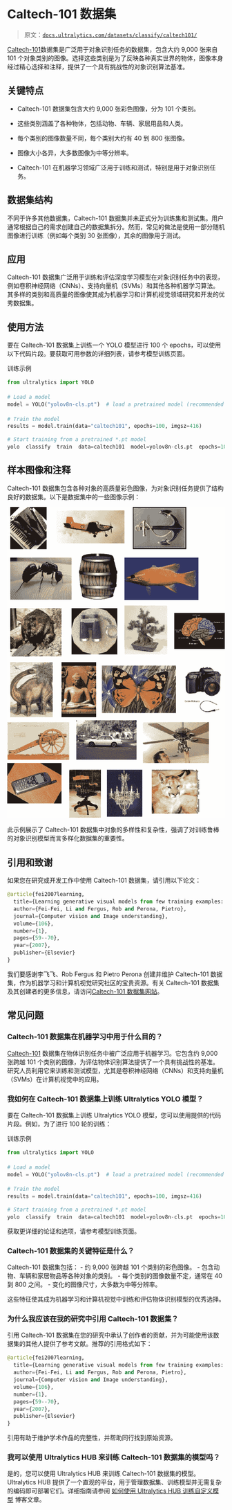 # Caltech-101 数据集

> 原文：[`docs.ultralytics.com/datasets/classify/caltech101/`](https://docs.ultralytics.com/datasets/classify/caltech101/)

[Caltech-101](https://data.caltech.edu/records/mzrjq-6wc02)数据集是广泛用于对象识别任务的数据集，包含大约 9,000 张来自 101 个对象类别的图像。选择这些类别是为了反映各种真实世界的物体，图像本身经过精心选择和注释，提供了一个具有挑战性的对象识别算法基准。

## 关键特点

+   Caltech-101 数据集包含大约 9,000 张彩色图像，分为 101 个类别。

+   这些类别涵盖了各种物体，包括动物、车辆、家居用品和人类。

+   每个类别的图像数量不同，每个类别大约有 40 到 800 张图像。

+   图像大小各异，大多数图像为中等分辨率。

+   Caltech-101 在机器学习领域广泛用于训练和测试，特别是用于对象识别任务。

## 数据集结构

不同于许多其他数据集，Caltech-101 数据集并未正式分为训练集和测试集。用户通常根据自己的需求创建自己的数据集拆分。然而，常见的做法是使用一部分随机图像进行训练（例如每个类别 30 张图像），其余的图像用于测试。

## 应用

Caltech-101 数据集广泛用于训练和评估深度学习模型在对象识别任务中的表现，例如卷积神经网络（CNNs）、支持向量机（SVMs）和其他各种机器学习算法。其多样的类别和高质量的图像使其成为机器学习和计算机视觉领域研究和开发的优秀数据集。

## 使用方法

要在 Caltech-101 数据集上训练一个 YOLO 模型进行 100 个 epochs，可以使用以下代码片段。要获取可用参数的详细列表，请参考模型训练页面。

训练示例

```py
from ultralytics import YOLO

# Load a model
model = YOLO("yolov8n-cls.pt")  # load a pretrained model (recommended for training)

# Train the model
results = model.train(data="caltech101", epochs=100, imgsz=416) 
```

```py
# Start training from a pretrained *.pt model
yolo  classify  train  data=caltech101  model=yolov8n-cls.pt  epochs=100  imgsz=416 
```

## 样本图像和注释

Caltech-101 数据集包含各种对象的高质量彩色图像，为对象识别任务提供了结构良好的数据集。以下是数据集中的一些图像示例：

![数据集示例图像](img/3a9a040f300fd6f0ac3e5ce63f5b8d33.png)

此示例展示了 Caltech-101 数据集中对象的多样性和复杂性，强调了对训练鲁棒的对象识别模型而言多样化数据集的重要性。

## 引用和致谢

如果您在研究或开发工作中使用 Caltech-101 数据集，请引用以下论文：

```py
@article{fei2007learning,
  title={Learning generative visual models from few training examples: An incremental Bayesian approach tested on 101 object categories},
  author={Fei-Fei, Li and Fergus, Rob and Perona, Pietro},
  journal={Computer vision and Image understanding},
  volume={106},
  number={1},
  pages={59--70},
  year={2007},
  publisher={Elsevier}
} 
```

我们要感谢李飞飞、Rob Fergus 和 Pietro Perona 创建并维护 Caltech-101 数据集，作为机器学习和计算机视觉研究社区的宝贵资源。有关 Caltech-101 数据集及其创建者的更多信息，请访问[Caltech-101 数据集网站](https://data.caltech.edu/records/mzrjq-6wc02)。

## 常见问题

### Caltech-101 数据集在机器学习中用于什么目的？

[Caltech-101](https://data.caltech.edu/records/mzrjq-6wc02) 数据集在物体识别任务中被广泛应用于机器学习。它包含约 9,000 张跨越 101 个类别的图像，为评估物体识别算法提供了一个具有挑战性的基准。研究人员利用它来训练和测试模型，尤其是卷积神经网络（CNNs）和支持向量机（SVMs）在计算机视觉中的应用。

### 我如何在 Caltech-101 数据集上训练 Ultralytics YOLO 模型？

要在 Caltech-101 数据集上训练 Ultralytics YOLO 模型，您可以使用提供的代码片段。例如，为了进行 100 轮的训练：

训练示例

```py
from ultralytics import YOLO

# Load a model
model = YOLO("yolov8n-cls.pt")  # load a pretrained model (recommended for training)

# Train the model
results = model.train(data="caltech101", epochs=100, imgsz=416) 
```

```py
# Start training from a pretrained *.pt model
yolo  classify  train  data=caltech101  model=yolov8n-cls.pt  epochs=100  imgsz=416 
```

获取更详细的论证和选项，请参考模型训练页面。

### Caltech-101 数据集的关键特征是什么？

Caltech-101 数据集包括： - 约 9,000 张跨越 101 个类别的彩色图像。 - 包含动物、车辆和家居物品等各种对象的类别。 - 每个类别的图像数量不定，通常在 40 到 800 之间。 - 变化的图像尺寸，大多数为中等分辨率。

这些特征使其成为机器学习和计算机视觉中训练和评估物体识别模型的优秀选择。

### 为什么我应该在我的研究中引用 Caltech-101 数据集？

引用 Caltech-101 数据集在您的研究中承认了创作者的贡献，并为可能使用该数据集的其他人提供了参考文献。推荐的引用格式如下：

```py
@article{fei2007learning,
  title={Learning generative visual models from few training examples: An incremental Bayesian approach tested on 101 object categories},
  author={Fei-Fei, Li and Fergus, Rob and Perona, Pietro},
  journal={Computer vision and Image understanding},
  volume={106},
  number={1},
  pages={59--70},
  year={2007},
  publisher={Elsevier}
} 
```

引用有助于维护学术作品的完整性，并帮助同行找到原始资源。

### 我可以使用 Ultralytics HUB 来训练 Caltech-101 数据集的模型吗？

是的，您可以使用 Ultralytics HUB 来训练 Caltech-101 数据集的模型。Ultralytics HUB 提供了一个直观的平台，用于管理数据集、训练模型并无需复杂的编码即可部署它们。详细指南请参阅 [如何使用 Ultralytics HUB 训练自定义模型](https://www.ultralytics.com/blog/how-to-train-your-custom-models-with-ultralytics-hub) 博客文章。
